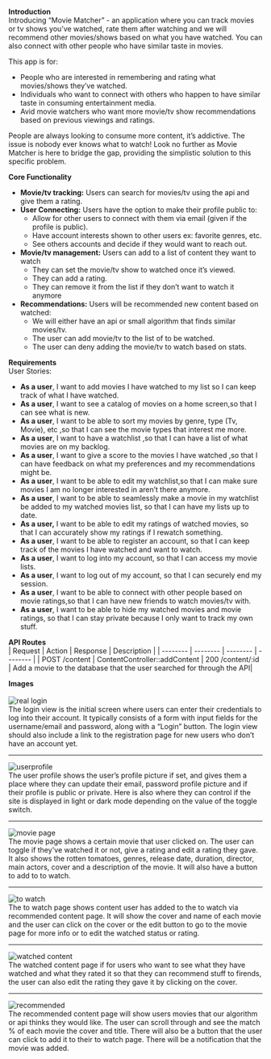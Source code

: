 **Introduction** <br/>
Introducing “Movie Matcher” - an application where you can track movies or tv shows you’ve watched, rate them after watching and we will recommend other movies/shows based on what you have watched. You can also connect with other people who have similar taste in movies.

This app is for:<br/>
* People who are interested in remembering and rating what movies/shows they’ve watched.
* Individuals who want to connect with others who happen to have similar taste in consuming entertainment media.
* Avid movie watchers who want more movie/tv show recommendations based on previous viewings and ratings.

People are always looking to consume more content, it’s addictive. The issue is nobody ever knows what to watch! Look no further as Movie Matcher is here to bridge the gap, providing the simplistic solution to this specific problem.


**Core Functionality**<br/>
* **Movie/tv tracking:** Users can search for movies/tv using the api and give them a rating.
* **User Connecting:** Users have the option to make their profile public to:
    * Allow for other users to connect with them via email (given if the profile is public).
    * Have account interests shown to other users ex: favorite genres, etc.
    * See others accounts and decide if they would want to reach out.
* **Movie/tv management:** Users can add to a list of content they want to watch
    * They can set the movie/tv show to watched once it’s viewed.
    * They can add a rating.
    * They can remove it from the list if they don’t want to watch it anymore
* **Recommendations:** Users will be recommended new content based on watched:
    * We will either have an api or small algorithm that finds similar movies/tv.
    * The user can add movie/tv to the list of to be watched.
    * The user can deny adding the movie/tv to watch based on stats.


**Requirements**<br/>
User Stories:<br/>
* **As a user**, I want to add movies I have watched to my list so I can keep track of what I have watched.
* **As a user**, I want to see a catalog of movies on a home screen,so that I can see what is new.
* **As a user**, I want to be able to sort my movies by genre, type (Tv, Movie), etc ,so that I can see the movie types that interest me more.
* **As a user**, I want to have a watchlist ,so that I can have a list of what movies are on my backlog. 
* **As a user**, I want to give a score to the movies I have watched ,so that I can have feedback on what my preferences and my recommendations might be.
* **As a user**, I want to be able to edit my watchlist,so that I can make sure movies I am no longer interested in aren’t there anymore. 
* **As a user**, I want to be able to seamlessly make a movie in my watchlist be added to my watched movies list, so that I can have my lists up to date. 
* **As a user,** I want to be able to edit my ratings of watched movies, so that I can accurately show my ratings if I rewatch something.
* **As a user**, I want to be able to register an account, so that I can keep track of the movies I have watched and want to watch.
* **As a user**, I want to log into my account, so that I can access my movie lists.
* **As a user**, I want to log out of my account, so that I can securely end my session.
* **As a user**, I want to be able to connect with other people based on movie ratings,so that I can have new friends to watch movies/tv with.
* **As a user**, I want to be able to hide my watched movies and movie ratings, so that I can stay private because I only want to track my own stuff.  

**API Routes**<br/>
| Request | Action | Response | Description |
| -------- | -------- | -------- | -------- |
| POST /content     | ContentController::addContent     | 200 /content/:id  | Add a movie to the database that the user searched for through the API|


**Images**<br/><br/>
![real login](https://ibb.co/hYK6ydz)<br/>
The login view is the initial screen where users can enter their credentials to log into their account. It typically consists of a form with input fields for the username/email and password, along with a “Login” button. The login view should also include a link to the registration page for new users who don’t have an account yet.


---

![userprofile](https://ibb.co/rQqPjry)<br/>
The user profile shows the user’s profile picture if set, and gives them a place where they can update their email, password profile picture and if their profile is public or private. Here is also where they can control if the site is displayed in light or dark mode depending on the value of the toggle switch.

---

![movie page](https://ibb.co/wc1VQyc)<br/>
The movie page shows a certain movie that user clicked on. The user can toggle if they've watched it or not, give a rating and edit a rating they gave. It also shows the rotten tomatoes, genres, release date, duration, director, main actors, cover and a description of the movie. It will also have a button to add to to watch.

---

![to watch](https://ibb.co/BjNPvhB)<br/>
The to watch page shows content user has added to the to watch via recommended content page. It will show the cover and name of each movie and the user can click on the cover or the edit button to go to the movie page for more info or to edit the watched status or rating.

---

![watched content](https://ibb.co/TqzGrxw)<br/>
The watched content page if for users who want to see what they have watched and what they rated it so that they can recommend stuff to firends, the user can also edit the rating they gave it by clicking on the cover.

---

![recommended](https://ibb.co/fY15v9r)<br/>
The recommended content page will show users movies that our algorithm or api thinks they would like. The user can scroll through and see the match % of each movie the cover and title. There will also be a button that the user can click to add it to their to watch page. There will be a notification that the movie was added.
